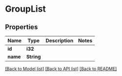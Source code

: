 # GroupList

## Properties

Name | Type | Description | Notes
------------ | ------------- | ------------- | -------------
**id** | **i32** |  | 
**name** | **String** |  | 

[[Back to Model list]](../README.md#documentation-for-models) [[Back to API list]](../README.md#documentation-for-api-endpoints) [[Back to README]](../README.md)


